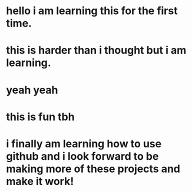 # hello i am learning this for the first time.
# this is harder than i thought but i am learning.
# yeah yeah
# this is fun tbh 
































# i finally am learning how to use github and i look forward to be making more of these projects and make it work!
